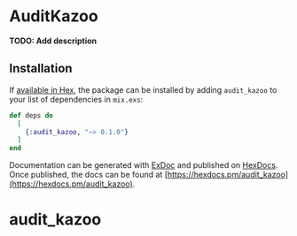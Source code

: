 # AuditKazoo

**TODO: Add description**

## Installation

If [available in Hex](https://hex.pm/docs/publish), the package can be installed
by adding `audit_kazoo` to your list of dependencies in `mix.exs`:

```elixir
def deps do
  [
    {:audit_kazoo, "~> 0.1.0"}
  ]
end
```

Documentation can be generated with [ExDoc](https://github.com/elixir-lang/ex_doc)
and published on [HexDocs](https://hexdocs.pm). Once published, the docs can
be found at [https://hexdocs.pm/audit_kazoo](https://hexdocs.pm/audit_kazoo).

# audit_kazoo
